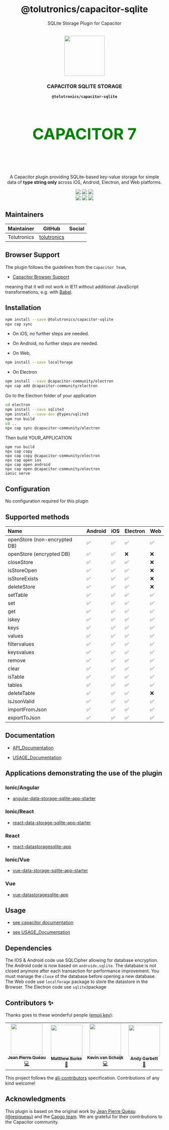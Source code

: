  <div align="center">
  <h1>@tolutronics/capacitor-sqlite</h1>
  <p>SQLite Storage Plugin for Capacitor</p>
</div>

<p align="center"><br><img src="https://user-images.githubusercontent.com/236501/85893648-1c92e880-b7a8-11ea-926d-95355b8175c7.png" width="128" height="128" /></p>
<h3 align="center">CAPACITOR SQLITE STORAGE</h3>
<p align="center"><strong><code>@tolutronics/capacitor-sqlite</code></strong></p>
<br>
<p align="center" style="font-size:50px;color:green"><strong>CAPACITOR 7</strong></p><br>
<br>
<p align="center">
  A Capacitor plugin providing SQLite-based key-value storage for simple data of <strong>type string only</strong> across iOS, Android, Electron, and Web platforms.</p>

<p align="center">
  <img src="https://img.shields.io/maintenance/yes/2024?style=flat-square" />
  <a href="https://github.com/Cap-go/capacitor-data-storage-sqlite/actions?query=workflow%3A%22CI%22"><img src="https://img.shields.io/github/workflow/status/Cap-go/capacitor-data-storage-sqlite/CI?style=flat-square" /></a>
  <a href="https://www.npmjs.com/package/Cap-go/capacitor-data-storage-sqlite"><img src="https://img.shields.io/npm/l/capacitor-data-storage-sqlite.svg?style=flat-square" /></a>
<br>
  <a href="https://www.npmjs.com/package/Cap-go/capacitor-data-storage-sqlite"><img src="https://img.shields.io/npm/dw/capacitor-data-storage-sqlite?style=flat-square" /></a>
  <a href="https://www.npmjs.com/package/Cap-go/capacitor-data-storage-sqlite"><img src="https://img.shields.io/npm/v/capacitor-data-storage-sqlite?style=flat-square" /></a>
<!-- ALL-CONTRIBUTORS-BADGE:START - Do not remove or modify this section -->
<a href="#contributors-"><img src="https://img.shields.io/badge/all%20contributors-4-orange?style=flat-square" /></a>
<!-- ALL-CONTRIBUTORS-BADGE:END -->
</p>

## Maintainers

| Maintainer    | GitHub                                      | Social |
| ------------- | ------------------------------------------- | ------ |
| Tolutronics   | [tolutronics](https://github.com/tolutronics) |        |

## Browser Support

The plugin follows the guidelines from the `Capacitor Team`,

- [Capacitor Browser Support](https://capacitorjs.com/docs/v3/web#browser-support)

meaning that it will not work in IE11 without additional JavaScript transformations, e.g. with [Babel](https://babeljs.io/).

## Installation

```bash
npm install --save @tolutronics/capacitor-sqlite
npx cap sync
```

- On iOS, no further steps are needed.

- On Android, no further steps are needed.

- On Web, 
```bash
npm install --save localforage
```

- On Electron
```bash
npm install --save @capacitor-community/electron
npx cap add @capacitor-community/electron
```
Go to the Electron folder of your application

```bash
cd electron
npm install --save sqlite3
npm install --save-dev @types/sqlite3
npm run build
cd ..
npx cap sync @capacitor-community/electron
```

Then build YOUR_APPLICATION

```
npm run build
npx cap copy
npx cap copy @capacitor-community/electron
npx cap open ios
npx cap open android
npx cap open @capacitor-community/electron
ionic serve
```

## Configuration

No configuration required for this plugin

## Supported methods

| Name                         | Android | iOS | Electron | Web |
| :--------------------------- | :------ | :-- | :------- | :-- |
| openStore (non-encrypted DB) | ✅      | ✅  | ✅       | ✅  |
| openStore (encrypted DB)     | ✅      | ✅  | ❌       | ❌  |
| closeStore                   | ✅      | ✅  | ✅       | ❌  |
| isStoreOpen                  | ✅      | ✅  | ✅       | ❌  |
| isStoreExists                | ✅      | ✅  | ✅       | ❌  |
| deleteStore                  | ✅      | ✅  | ✅       | ❌  |
| setTable                     | ✅      | ✅  | ✅       | ✅  |
| set                          | ✅      | ✅  | ✅       | ✅  |
| get                          | ✅      | ✅  | ✅       | ✅  |
| iskey                        | ✅      | ✅  | ✅       | ✅  |
| keys                         | ✅      | ✅  | ✅       | ✅  |
| values                       | ✅      | ✅  | ✅       | ✅  |
| filtervalues                 | ✅      | ✅  | ✅       | ✅  |
| keysvalues                   | ✅      | ✅  | ✅       | ✅  |
| remove                       | ✅      | ✅  | ✅       | ✅  |
| clear                        | ✅      | ✅  | ✅       | ✅  |
| isTable                      | ✅      | ✅  | ✅       | ✅  |
| tables                       | ✅      | ✅  | ✅       | ✅  |
| deleteTable                  | ✅      | ✅  | ✅       | ❌  |
| isJsonValid                  | ✅      | ✅  | ✅       | ✅  |
| importFromJson               | ✅      | ✅  | ✅       | ✅  |
| exportToJson                 | ✅      | ✅  | ✅       | ✅  |

## Documentation

- [API_Documentation](docs/API.md)

- [USAGE_Documentation](docs/USAGE.md)

## Applications demonstrating the use of the plugin

### Ionic/Angular

- [angular-data-storage-sqlite-app-starter](https://github.com/Cap-go/angular-data-storage-sqlite-app-starter)

### Ionic/React

- [react-data-storage-sqlite-app-starter](https://github.com/Cap-go/react-data-storage-sqlite-app-starter)

### React

- [react-datastoragesqlite-app](https://github.com/Cap-go/react-datastoragesqlite-app)

### Ionic/Vue

- [vue-data-storage-sqlite-app-starter](https://github.com/Cap-go/vue-data-storage-sqlite-app-starter)

### Vue

- [vue-datastoragesqlite-app](https://github.com/Cap-go/vue-datastoragesqlite-app)

## Usage

- [see capacitor documentation](https://capacitor.ionicframework.com/docs/getting-started/with-ionic)

- [see USAGE_Documentation](https://github.com/Cap-go/capacitor-data-storage-sqlite/blob/master/docs/USAGE.md)

## Dependencies

The IOS & Android code use SQLCipher allowing for database encryption. 
The Android code is now based on `androidx.sqlite`. The database is not closed anymore after each transaction for performance improvement.
You must manage the `close` of the database before opening a new database.
The Web code use `localforage` package to store the datastore in the Browser.
The Electron code use `sqlite3`package

## Contributors ✨

Thanks goes to these wonderful people ([emoji key](https://allcontributors.org/docs/en/emoji-key)):

<!-- ALL-CONTRIBUTORS-LIST:START - Do not remove or modify this section -->
<!-- prettier-ignore-start -->
<!-- markdownlint-disable -->
<table>
  <tr>
    <td align="center"><a href="https://github.com/jepiqueau"><img src="https://avatars3.githubusercontent.com/u/16580653?v=4" width="100px;" alt=""/><br /><sub><b>Jean Pierre Quéau</b></sub></a><br /><a href="https://github.com/capacitor-data-storage-sqlite/commits?author=jepiqueau" title="Code">💻</a></td>
    <td align="center"><a href="https://github.com/mwpb"><img src="https://avatars.githubusercontent.com/u/12957941?v=4" width="100px;" alt=""/><br /><sub><b>Matthew Burke</b></sub></a><br /><a href="https://github.com/capacitor-data-storage-sqlite/commits?author=jepiqueau" title="Documentation">📖</a></td>    
    <td align="center"><a href="https://github.com/mwpb"><img src="https://avatars.githubusercontent.com/u/1745820?v=4" width="100px;" alt=""/><br /><sub><b>Kevin van Schaijk</b></sub></a><br /><a href="https://github.com/capacitor-data-storage-sqlite/commits?author=jepiqueau" title="Code">💻</a></td>  
    <td align="center"><a href="https://github.com/garbit"><img src="https://avatars.githubusercontent.com/u/555396?v=4" width="100px;" alt=""/><br /><sub><b>Andy Garbett</b></sub></a><br /><a href="https://github.com/capacitor-data-storage-sqlite/commits?author=jepiqueau" title="Documentation">📖</a></td>    
     
  </tr>
</table>

<!-- markdownlint-enable -->
<!-- prettier-ignore-end -->

<!-- ALL-CONTRIBUTORS-LIST:END -->

This project follows the [all-contributors](https://github.com/all-contributors/all-contributors) specification. Contributions of any kind welcome!

## Acknowledgments

This plugin is based on the original work by [Jean Pierre Quéau (@jepiqueau)](https://github.com/jepiqueau) and the [Capgo team](https://github.com/Cap-go). We are grateful for their contributions to the Capacitor community.
<br>

